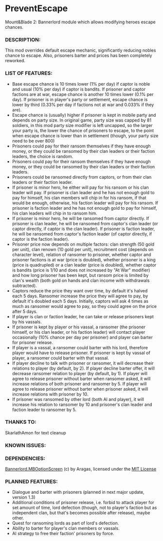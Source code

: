 # PreventEscape
Mount&amp;Blade 2: Bannerlord module which allows modifying heroes escape chances.

### DESCRIPTION:
This mod overrides default escape mechanic, significantly reducing nobles chance to escape. Also, prisoners barter and prices has been completely reworked.
### LIST OF FEATURES:
* Base escape chance is 10 times lower (1% per day) if captor is noble and usual (10% per day) if captor is bandits. If prisoner and captor factions are at war, escape chance is another 10 times lower (0.1% per day).  If prisoner is in player's party or settlement, escape chance is lower by third (0.33% per day if factions not at war and 0.033% if they are).
* Escape chance is (usually) higher if prisoner is kept in mobile party and depends on party size. In original game, party size was capped by 81 soldiers, in this mod party size modifier is left uncapped, so the larger your party is, the lower the chance of prisoners to escape, to the point when escape chance is lower than in settlement (though, your party size need to be over 800)
* Prisoners could pay for their ransom themselves if they have enough money, or they could be ransomed by their clan leaders or their faction leaders, the choice is random.
* Prisoners could pay for their ransom themselves if they have enough money, or they could be ransomed by their clan leaders or their faction leaders.
* Prisoners could be ransomed directly from captors, or from their clan leaders or their faction leader.
* If prisoner is minor hero, he either will pay for his ransom or his clan leader will pay. If prisoner is clan leader and he has not enough gold to pay for himself, his clan members will chip in for his ransom, if that would be enough, otherwise, his faction leader will pay for his ransom. If prisoner is faction leader and he has not enough gold to pay for himself, his clan leaders will chip in to ransom him.
* If prisoner is minor hero, he will be ransomed from captor directly. If prisoner is clan leader, he will be ransomed from captor's clan leader (or captor directly, if captor is the clan leader). If prisoner is faction leader, he will be ransomed from captor's faction leader (of captor directly, if captor is the faction leader).
* Prisoner price now depends on multiple factors: clan strength (50 gold per unit), clan renown (10 gold per unit), recruitment cost (depends on character level), relation of ransomer to prisoner, whether captor and prisoner factions is at war (price is doubled), whether prisoner is a king (price is quadrupled) or a clan leader (price is doubled), whether captor is bandits (price is 1/10 and does not increased by "At War" modifier) and how long prisoner has been kept, but ransom price is limited by clan's wealth (both gold on hands and clan income with withdrawals subtracted).
* Captors reduce the price they want over time, by default it's halved each 5 days. Ransomer increase the price they will agree to pay, by default it's doubled each 5 days. Initially, captors will ask 4 times as much as ransomer would agree to pay, so they could agree on the price after 5 days.
* If player is clan or faction leader, he can take or release prisoners kept by his vassals.
* If prisoner is kept by player or his vassal, a ransomer (the prisoner himself, or his clan leader, or his faction leader) will contact player occasionally (10% chance per day per prisoner) and player can barter for prisoner release.
* If player is a vassal, a ransomer could barter with his lord, therefore player would have to release prisoner. If prisoner is kept by vassal of player, a ransomer could barter with that vassal.
* If player decline to talk with prisoner or ransomer, it will decrease their relations to player (by default, by 2). If player decline barter offer, it will decrease ransomer relation to player (by default, by 1). If player will agree to release prisoner without barter when ransomer asked, it will increase relations of both prisoner and ransomer by 5. If player will agree to release prisoner without barter when prisoner asked, it will increase relations with prisoner by 10.
* If prisoner was ransomed by other lord (both AI and player), it will increase his relation to ransomer by 10 and prisoner's clan leader and faction leader to ransomer by 5.
### THANKS TO:
SkarlathAmon for text cleanup
### KNOWN ISSUES:
### DEPENDENCIES:
[Bannerlord.MBOptionScreen](https://github.com/Aragas/Bannerlord.MBOptionScreen) (c) by Aragas, licensed under the [MIT License](https://github.com/Aragas/Bannerlord.MBOptionScreen/blob/versioning/LICENSE.txt)
### PLANNED FEATURES:
* Dialogue and barter with prisoners (planned in next major update, version 1.3)
* Additional conditions of prisoner release, i.e. forbid to attack player for set amount of time, lord defection (though, not to player's faction but as independent clan, but that's becomes possible after release), maybe other.
* Quest for ransoming lords as part of lord's defection.
* Ability to barter for player's clan members or vassals.
* AI strategy to free their faction' prisoners by force.

